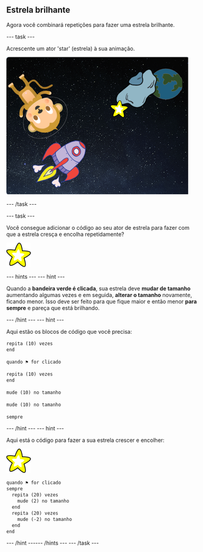 ## Estrela brilhante

Agora você combinará repetições para fazer uma estrela brilhante.

--- task ---

Acrescente um ator 'star' (estrela) à sua animação.

![Acrescentando um ator estrela](images/space-star-sprite.png)

--- /task ---

--- task ---

Você consegue adicionar o código ao seu ator de estrela para fazer com que a estrela cresça e encolha repetidamente?

![Testando uma estrela brilhante](images/sprite-star.png)

--- hints ---
 --- hint ---

Quando a **bandeira verde é clicada**, sua estrela deve **mudar de tamanho** aumentando algumas vezes e em seguida, **alterar o tamanho** novamente, ficando menor. Isso deve ser feito para que fique maior e então menor **para sempre** e pareça que está brilhando.

--- /hint --- --- hint ---

Aqui estão os blocos de código que você precisa:

```blocks3
repita (10) vezes
end

quando ⚑ for clicado

repita (10) vezes
end

mude (10) no tamanho

mude (10) no tamanho

sempre
```

--- /hint --- --- hint ---

Aqui está o código para fazer a sua estrela crescer e encolher:

![Ator de estrela](images/sprite-star.png)

```blocks3
quando ⚑ for clicado
sempre 
  repita (20) vezes 
    mude (2) no tamanho
  end
  repita (20) vezes 
    mude (-2) no tamanho
  end
end

```

--- /hint ------ /hints --- --- /task ---